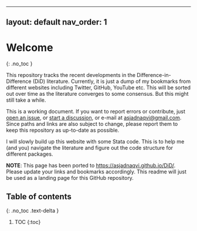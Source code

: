 
---
layout: default
nav_order: 1
---

# Welcome
{: .no_toc }

This repository tracks the recent developments in the Difference-in-Difference (DiD) literature. Currently, it is just a dump of my bookmarks from different websites including Twitter, GitHub, YouTube etc. This will be sorted out over time as the literature converges to some consensus. But this might still take a while.

This is a working document. If you want to report errors or contribute, just [open an issue](https://github.com/AsjadNaqvi/DiD/issues), or [start a discussion](https://github.com/asjadnaqvi/DiD/discussions), or e-mail at asjadnaqvi@gmail.com. Since paths and links are also subject to change, please report them to keep this repository as up-to-date as possible.

I will slowly build up this website with some Stata code. This is to help me (and you) navigate the literature and figure out the code structure for different packages.

**NOTE**: This page has been ported to https://asjadnaqvi.github.io/DiD/. Please update your links and bookmarks accordingly. This readme will just be used as a landing page for this GitHub repository.


## Table of contents
{: .no_toc .text-delta }

1. TOC
{:toc} 